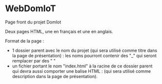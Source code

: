 # WebDomIoT

Page front du projet DomIot

Deux pages HTML, une en français et une en anglais.

Format de la page :
* 1 dossier parent avec le nom du projet (qui sera utilisé comme titre dans la page de présentation) : les noms pourront contenir des "_" qui seront remplacer par des " "
* un fichier portant le nom "index.html" à la racine de ce dossier parent qui devra aussi comporter une balise HTML : <meta name="description" content="Mon projet sert a faire des choses"> (qui sera utilisé comme description dans la page de présentation).

